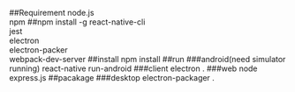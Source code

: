 ##Requirement
node.js<br/>
npm
##npm install -g
react-native-cli<br/>
jest<br/>
electron<br/>
electron-packer<br/>
webpack-dev-server
##install
npm install
##run
###android(need simulator running)
react-native run-android
###client
electron .
###web
node express.js
##pacakage
###desktop
electron-packager .